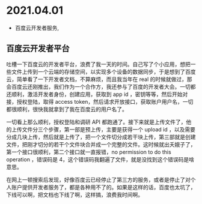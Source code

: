 # 2021.04.01
- 百度云开发者服务,

## 百度云开发者平台

吐槽一下百度云的开发者平台，浪费了我一天的时间。自己写了个小应用，想把一些文件上传到一个云端的存储空间，以实现多个设备的数据同步，于是想到了百度云，简单看了一下开发者文档，不算麻烦，而且我当年在 real 的时候就做过，那会百度云还刚推出，我们作为一个合作方，我还参与了百度的开发者大会。一切都还顺利，激活开发者身份，创建应用，获取到 app id ，密钥等等，然后开始对接，授权登陆，取得 access token，然后请求开放接口，获取账户用户名，一切都很顺利，很快我就拿到了我在百度云的用户名了。

一切看上那么顺利，授权登陆和调研 API 都跑通了。接下来就是上传文件了，他的上传文件分三个步骤，第一部是预上传，主要是获得一个 upload id ，以及需要分成几块上传，然后就是上传了，把一个文件切分成若干块上传，第三部就是创建文件，把刚才切分的若干个文件块合并成一个完整的文件。这时候就出夭娥子了，第一个接口很顺利，第二个接口就一直报错，no permission to do this operation ，错误码是 4，这个错误码我翻遍了文件，就是没找到这个错误码是啥意思。

在网上一顿搜索后发现，好像百度云已经停止了第三方的服务，或者是停止了对个人账户提供开发者服务了，都是各种用不了的。如果是这样的话，百度也太坑了，下线可以啊，把文档也下线了啊，这样搞，浪费我时间啊。
